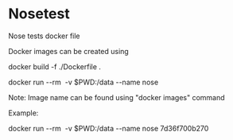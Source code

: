 # Nosetest

Nose tests docker file

Docker images can be created using

docker build -f ./Dockerfile .

docker run --rm  -v $PWD:/data --name nose <image name>

Note: Image name can be found using "docker images" command

Example:

docker run --rm  -v $PWD:/data --name nose 7d36f700b270


 


